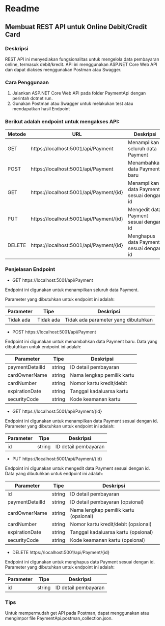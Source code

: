 # Readme

## Membuat REST API untuk Online Debit/Credit Card

### Deskripsi

REST API ini menyediakan fungsionalitas untuk mengelola data pembayaran online, termasuk debit/kredit. API ini menggunakan ASP.NET Core Web API dan dapat diakses menggunakan Postman atau Swagger.

### Cara Penggunaan

1. Jalankan ASP.NET Core Web API pada folder PaymentApi dengan perintah dotnet run.
1. Gunakan Postman atau Swagger untuk melakukan test atau mendapatkan hasil Endpoint

### Berikut adalah endpoint untuk mengakses API:
  
| Metode | URL | Deskripsi |
|---|---|---|
| GET | https://localhost:5001/api/Payment | Menampilkan seluruh data Payment |
| POST | https://localhost:5001/api/Payment | Menambahkan data Payment baru |
| GET | https://localhost:5001/api/Payment/{id} | Menampilkan data Payment sesuai dengan id |
| PUT | https://localhost:5001/api/Payment/{id} | Mengedit data Payment sesuai dengan id |
| DELETE | https://localhost:5001/api/Payment/{id} | Menghapus data Payment sesuai dengan id |



### Penjelasan Endpoint 
- GET https://localhost:5001/api/Payment

Endpoint ini digunakan untuk menampilkan seluruh data Payment. 

Parameter yang dibutuhkan untuk endpoint ini adalah:

| Parameter | Tipe | Deskripsi |
|---|---|---|
| Tidak ada | Tidak ada | Tidak ada parameter yang dibutuhkan |


- POST https://localhost:5001/api/Payment

Endpoint ini digunakan untuk menambahkan data Payment baru. Data yang dibutuhkan untuk endpoint ini adalah:

| Parameter | Tipe | Deskripsi |
|---|---|---|
| paymentDetailId | string | ID detail pembayaran |
| cardOwnerName | string | Nama lengkap pemilik kartu |
| cardNumber | string | Nomor kartu kredit/debit |
| expirationDate | string | Tanggal kadaluarsa kartu |
| securityCode | string | Kode keamanan kartu |


- GET https://localhost:5001/api/Payment/{id}

Endpoint ini digunakan untuk menampilkan data Payment sesuai dengan id. Parameter yang dibutuhkan untuk endpoint ini adalah:

| Parameter |	Tipe | Deskripsi |
|---|---|---|
| id |	string |	ID detail pembayaran |

- PUT https://localhost:5001/api/Payment/{id}

Endpoint ini digunakan untuk mengedit data Payment sesuai dengan id. Data yang dibutuhkan untuk endpoint ini adalah:

| Parameter | Tipe | Deskripsi |
|---|---|---|
| id | string | ID detail pembayaran |
| paymentDetailId | string | ID detail pembayaran (opsional) |
| cardOwnerName | string | Nama lengkap pemilik kartu (opsional) |
| cardNumber | string | Nomor kartu kredit/debit (opsional) |
| expirationDate | string | Tanggal kadaluarsa kartu (opsional) |
| securityCode | string | Kode keamanan kartu (opsional) |


- DELETE https://localhost:5001/api/Payment/{id}

Endpoint ini digunakan untuk menghapus data Payment sesuai dengan id. Parameter yang dibutuhkan untuk endpoint ini adalah:

| Parameter |	Tipe |	Deskripsi |
|---|---|---|
| id |	string |	ID detail pembayaran |

### Tips

Untuk mempermudah get API pada Postman, dapat menggunakan atau mengimpor file PaymentApi.postman_collection.json.
